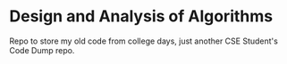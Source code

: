 # Design and Analysis of Algorithms

Repo to store my old code from college days, 
just another CSE Student's Code Dump repo.

